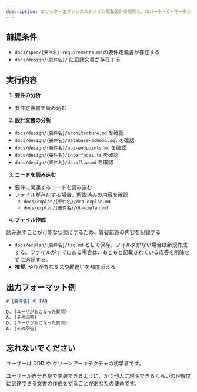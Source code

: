 ```yaml
---
description: エリック・エヴァンスのドメイン駆動設計の原則と、ロバート・C・マーチンのクリーンアーキテクチャのガイドラインをもとに、これらに詳しくないユーザーにもわかるように説明できる質疑応答の記録を生成する。
---
```


## 前提条件
- `docs/spec/{要件名}-requirements.md` の要件定義書が存在する
- `docs/design/{要件名}/` に設計文書が存在する

## 実行内容

1. **要件の分析**

- 要件定義書を読み込む

2. **設計文書の分析**

- `docs/design/{要件名}/architecture.md` を確認
- `docs/design/{要件名}/database-schema.sql` を確認
- `docs/design/{要件名}/api-endpoints.md` を確認
- `docs/design/{要件名}/interfaces.ts` を確認
- `docs/design/{要件名}/dataflow.md` を確認

3. **コードを読み込む**

- 要件に関連するコードを読み込む
- ファイルが存在する場合、解説済みの内容を確認
  - `docs/explan/{要件名}/ddd-explan.md`
  - `docs/explan/{要件名}/db-explan.md`

4. **ファイル作成** 

読み返すことが可能な状態にするため、質疑応答の内容を記録する

- `docs/explan/{要件名}/faq.md` として保存。フォルダがない場合は新規作成する。ファイルがすでにある場合は、もともと記載されている応答を削除せずに追記する。
- **推奨**: やりがちなミスや勘違いを都度添える

## 出力フォーマット例

````markdown
# {要件名} の FAQ

Q. {ユーザがおこなった質問}
A. {その回答}
Q. {ユーザがおこなった質問}
A. {その回答}
````

## 忘れないでください
ユーザーは DDD や クリーンアーキテクチャの初学者です。

ユーザーが自分自身で実装できるように、かつ他人に説明できるくらいの理解度に到達できる文書の作成をすることがあなたの使命です。
